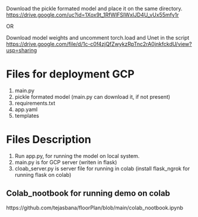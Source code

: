 

Download the pickle formated model and place it on the same directory.
https://drive.google.com/uc?id=1Xox9t_1RfWlFSIWxIJD4U_vUx55mfy1r

OR

Download model weights and uncomment torch.load and Unet in the script
https://drive.google.com/file/d/1c-c0f4zjQfZwykzRpTnc2rA0jnkfckdU/view?usp=sharing

<h1> Files for deployment GCP </h1>

1. main.py
2. pickle formated model (main.py can download it, if not present)
3. requirements.txt
4. app.yaml
5. templates

<h1> Files Description </h1>

1. Run app.py, for running the model on local system.
2. main.py is for GCP server (writen in flask)
3. cloab_server.py is server file for running in colab  (install flask_ngrok for running flask on colab)

<h2> Colab_nootbook for running demo on colab </h2>
https://github.com/tejasbana/floorPlan/blob/main/colab_nootbook.ipynb
